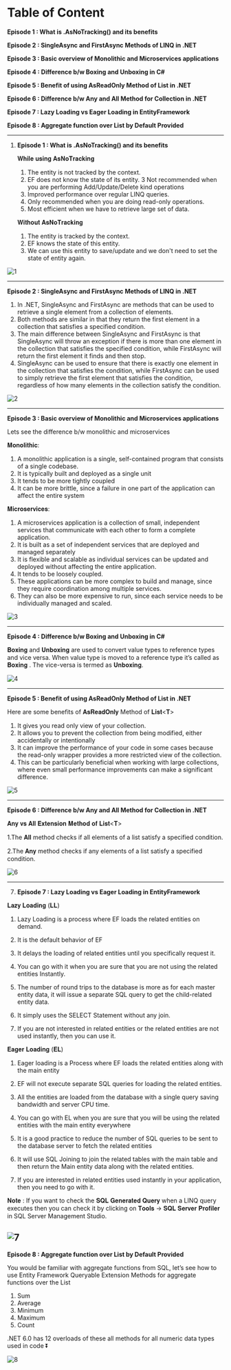 # Table of Content

**Episode 1 : What is .AsNoTracking() and its benefits**

**Episode 2 : SingleAsync and FirstAsync Methods of LINQ in .NET**

**Episode 3 : Basic overview of Monolithic and Microservices applications**

**Episode 4 : Difference b/w Boxing and Unboxing in C#**

**Episode 5 : Benefit of using AsReadOnly Method of List<T> in .NET**

**Episode 6 : Difference b/w Any and All Method for Collection in .NET**

**Episode 7 : Lazy Loading vs Eager Loading in EntityFramework**

**Episode 8 : Aggregate function over List<T> by Default Provided**


-------------------------------------------------------------------------------------------------------------------------

1. **Episode 1 : What is .AsNoTracking() and its benefits**

   𝐖𝐡𝐢𝐥𝐞 𝐮𝐬𝐢𝐧𝐠 𝐀𝐬𝐍𝐨𝐓𝐫𝐚𝐜𝐤𝐢𝐧𝐠
    1. The entity is not tracked by the context.
    2. EF does not know the state of its entity.
    3 Not recommended when you are performing Add/Update/Delete kind operations
    4. Improved performance over regular LINQ queries.
    5. Only recommended when you are doing read-only operations.
    6. Most efficient when we have to retrieve large set of data.
    
   𝐖𝐢𝐭𝐡𝐨𝐮𝐭 𝐀𝐬𝐍𝐨𝐓𝐫𝐚𝐜𝐤𝐢𝐧𝐠
    1. The entity is tracked by the context.
    2. EF knows the state of this entity.
    3. We can use this entity to save/update and we don't need to set the state of entity again.


![1](https://user-images.githubusercontent.com/44539744/214570292-85ababe2-8126-4c42-83da-04a293c7c7bf.PNG)

-----------------------------------------------------------------------------------------------------------------------------------------------------------------------
**Episode 2 : SingleAsync and FirstAsync Methods of LINQ in .NET**

1. In .NET, SingleAsync and FirstAsync are methods that can be used to retrieve a single element from a collection of elements.
2. Both methods are similar in that they return the first element in a collection that satisfies a specified condition.
3. The main difference between SingleAsync and FirstAsync is that SingleAsync will throw an exception if there is more than one element in the collection that satisfies the specified condition, while FirstAsync will return the first element it finds and then stop.
4. SingleAsync can be used to ensure that there is exactly one element in the collection that satisfies the condition, while FirstAsync can be used to simply retrieve the first element that satisfies the condition, regardless of how many elements in the collection satisfy the condition.

![2](https://user-images.githubusercontent.com/44539744/214570781-9d81668d-fd7c-4aca-a8b8-c5ac8403fe37.png)

-----------------------------------------------------------------------------------------------------------------------------------------------------------------------
**Episode 3 : Basic overview of Monolithic and Microservices applications**

Lets see the difference b/w monolithic and microservices 

𝐌𝐨𝐧𝐨𝐥𝐢𝐭𝐡𝐢𝐜:
1. A monolithic application is a single, self-contained program that consists of a single codebase.
2. It is typically built and deployed as a single unit
3. It tends to be more tightly coupled
4. It can be more brittle, since a failure in one part of the application can affect the entire system

𝐌𝐢𝐜𝐫𝐨𝐬𝐞𝐫𝐯𝐢𝐜𝐞𝐬:
1. A microservices application is a collection of small, independent services that communicate with each other to form a complete application.
2. It is built as a set of independent services that are deployed and managed separately
3. It is flexible and scalable as individual services can be updated and deployed without affecting the entire application.
4. It tends to be loosely coupled.
5. These applications can be more complex to build and manage, since they require coordination among multiple services.
6. They can also be more expensive to run, since each service needs to be individually managed and scaled.

![3](https://user-images.githubusercontent.com/44539744/214571188-e49795bb-3653-4e3c-bbad-d3dad76218c5.PNG)

-----------------------------------------------------------------------------------------------------------------------------------------------------------------------
**Episode 4 : Difference b/w Boxing and Unboxing in C#**

𝐁𝐨𝐱𝐢𝐧𝐠 and 𝐔𝐧𝐛𝐨𝐱𝐢𝐧𝐠 are used to convert value types to reference types and vice versa.
When value type is moved to a reference type it’s called as 𝐁𝐨𝐱𝐢𝐧𝐠 . 
The vice-versa is termed as 𝐔𝐧𝐛𝐨𝐱𝐢𝐧𝐠.

![4](https://user-images.githubusercontent.com/44539744/214574984-028acec4-6687-4060-810a-bd665f4e6c87.PNG)

-----------------------------------------------------------------------------------------------------------------------------------------------------------------------
**Episode 5 : Benefit of using AsReadOnly Method of List<T> in .NET**

Here are some benefits of 𝐀𝐬𝐑𝐞𝐚𝐝𝐎𝐧𝐥𝐲 Method of 𝐋𝐢𝐬𝐭<𝐓>
1. It gives you read only view of your collection.
2. It allows you to prevent the collection from being modified, either accidentally or intentionally
3. It can improve the performance of your code in some cases because the read-only wrapper provides a more restricted view of the collection.
4. This can be particularly beneficial when working with large collections, where even small performance improvements can make a significant difference.

![5](https://user-images.githubusercontent.com/44539744/214575801-06ee0b84-89b9-4607-b48e-65733f92acea.PNG)


-----------------------------------------------------------------------------------------------------------------------------------------------------------------------
**Episode 6 : Difference b/w Any and All Method for Collection in .NET**
   
𝐀𝐧𝐲 𝐯𝐬 𝐀𝐥𝐥 𝐄𝐱𝐭𝐞𝐧𝐬𝐢𝐨𝐧 𝐌𝐞𝐭𝐡𝐨𝐝 𝐨𝐟 𝐋𝐢𝐬𝐭<𝐓>
   
1.The 𝐀𝐥𝐥 method checks if all elements of a list satisfy a specified condition.
   
2.The 𝐀𝐧𝐲 method checks if any elements of a list satisfy a specified condition.

   ![6](https://user-images.githubusercontent.com/44539744/214576987-08fca7a8-531d-4a29-94d4-799d9050566d.PNG)
   
-----------------------------------------------------------------------------------------------------------------------------------------------------------------------
7. **Episode 7 : Lazy Loading vs Eager Loading in EntityFramework**

𝐋𝐚𝐳𝐲 𝐋𝐨𝐚𝐝𝐢𝐧𝐠 (𝐋𝐋)
1. Lazy Loading is a process where EF loads the related entities on demand.

2. It is the default behavior of EF

3. It delays the loading of related entities until you specifically request it.

4. You can go with it when you are sure that you are not using the related entities Instantly.

5. The number of round trips to the database is more as for each master entity data, it will issue a separate SQL query to get the child-related entity data.

6. It simply uses the SELECT Statement without any join.

7. If you are not interested in related entities or the related entities are not used instantly, then you can use it.

𝐄𝐚𝐠𝐞𝐫 𝐋𝐨𝐚𝐝𝐢𝐧𝐠 (𝐄𝐋)
1. Eager loading is a Process where EF loads the related entities along with the main entity

2. EF will not execute separate SQL queries for loading the related entities.

3. All the entities are loaded from the database with a single query saving bandwidth and server CPU time.

4. You can go with EL when you are sure that you will be using the related entities with the main entity everywhere

5. It is a good practice to reduce the number of SQL queries to be sent to the database server to fetch the related entities

6. It will use SQL Joining to join the related tables with the main table and then return the Main entity data along with the related entities.

7. If you are interested in related entities used instantly in your application, then you need to go with it.

𝐍𝐨𝐭𝐞 : If you want to check the 𝐒𝐐𝐋 𝐆𝐞𝐧𝐞𝐫𝐚𝐭𝐞𝐝 𝐐𝐮𝐞𝐫𝐲 when a LINQ query executes then you can check it by clicking on 𝐓𝐨𝐨𝐥𝐬 -> 𝐒𝐐𝐋 𝐒𝐞𝐫𝐯𝐞𝐫 𝐏𝐫𝐨𝐟𝐢𝐥𝐞𝐫 in SQL Server Management Studio.

![7](https://user-images.githubusercontent.com/44539744/214578049-6bb6cdea-5dff-40be-927d-fd04a9ceef5e.PNG)
-----------------------------------------------------------------------------------------------------------------------------------------------------------------------
**Episode 8 : Aggregate function over List<T> by Default Provided**

You would be familiar with aggregate functions from SQL, let’s see how to use Entity Framework Queryable Extension Methods for aggregate functions over the List

1. Sum
2. Average
3. Minimum
4. Maximum
5. Count

.NET 6.0 has 12 overloads of these all methods for all numeric data types used in code ⏬

![8](https://user-images.githubusercontent.com/44539744/214580670-beecdbe6-1884-4eb1-acc6-f0d3f3277937.PNG)


